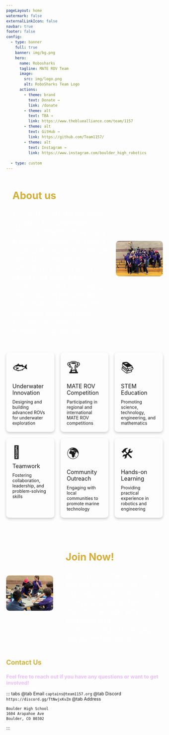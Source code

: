 ```yaml
---
pageLayout: home
watermark: false
externalLinkIcon: false
navbar: true
footer: false
config:
  - type: banner
    full: true
    banner: img/bg.png
    hero:
      name: Robo​sharks
      tagline: MATE ROV Team
      image:
        src: img/logo.png
        alt: RoboSharks Team Logo
      actions:
        - theme: brand
          text: Donate →
          link: /donate
        - theme: alt
          text: TBA →
          link: https://www.thebluealliance.com/team/1157
        - theme: alt
          text: GitHub →
          link: https://github.com/Team1157/
        - theme: alt
          text: Instagram →
          link: https://www.instagram.com/boulder_high_robotics

  - type: custom
---
```


<style>
  br {
     display: block;
     margin: 30px 0;
  }
  
  .about-us, .join-now {
    padding: 0px;
    border-radius: 10px;
    color: #ffffff;
  }
  
  .content {
    display: flex;
    align-items: center;
  }
  
  .text-content {
    flex: 1;
  }
  
  .text-content h2 {
    margin-left: 20px;
    font-size: 2rem;
  }
  
  .text-content p {
    font-size: 1.2rem;
    line-height: 1.5;
    margin-left: 20px;
  }
  
  .team-image {
    flex-shrink: 0;
    max-width: 30%;
    height: auto;
    border-radius: 10px;
    margin-left: 20px;
  }
  
  .team-image-right {
    flex-shrink: 0;
    max-width: 30%;
    height: auto;
    border-radius: 10px;
    margin-right: 20px;
  }
  h2.hero-name{
  	color:  #3e2137;
  }
  h2{
  	color: #d4af37;
  }
  h3{
  	color:  #ebbcfc;
  }
  .image-container {
    position: relative;
    height: 150px;
    overflow: hidden;
    margin-bottom: 20px;
  }

  .image-container img {
    width: 100%;
    position: relative;
  }

  .arrow {
    position: absolute;
    bottom: 0;
    left: 50%;
    transform: translateX(-50%);
    font-size: 20px;
    cursor: pointer;
    background-color: rgba(0, 0, 0, 0.7);
    padding-top: 3px;
    padding-right: 5px;
    padding-bottom: 3px;
    padding-left: 5px;
    border-radius: 50%;
  }
  .card-container {
      display: grid;
      grid-template-columns: repeat(3, 1fr);
      gap: 20px;
  }
  .card {
      padding: 20px;
      border-radius: 10px;
      text-align: left;
      box-shadow: 0 4px 8px rgba(0, 0, 0, 0.2);
      transition: transform 0.2s;
  }
  .card:hover {
      transform: translateY(-5px);
  }
  .card-icon {
      font-size: 40px;
      margin-bottom: 10px;
  }
  .card-title {
      font-size: 18px;
      margin-bottom: 10px;
  }
  .card-text {
      font-size: 14px;
  }
</style>
<section id="about">
<div class="about-us">
  <div class="content">
    <div class="text-content">
      <h2>About us</h2>
      <p>
        Founded in 2003, the Robosharks is a MATE ROV underwater robotics competition team based in Boulder, Colorado. Our team is made up of students from Boulder High School, and we are dedicated to inspiring young people to be science and technology leaders by engaging them in exciting programs that build science, engineering, and technology skills that inspire innovation and foster well-rounded life capabilities.
      </p>
    </div>
    <img src="/img/silly.jpeg" alt="RoboSharks Team" class="team-image">
  </div>
</div>
</section>
<br></br>

<div class="card-container">
  <div class="card">
    <div class="card-icon">🐟</div>
    <div class="card-title">Underwater Innovation</div>
    <div class="card-text">Designing and building advanced ROVs for underwater exploration</div>
  </div>
  <div class="card">
    <div class="card-icon">🏆</div>
    <div class="card-title">MATE ROV Competition</div>
    <div class="card-text">Participating in regional and international MATE ROV competitions</div>
  </div>
  <div class="card">
    <div class="card-icon">📚</div>
    <div class="card-title">STEM Education</div>
    <div class="card-text">Promoting science, technology, engineering, and mathematics</div>
  </div>
  <div class="card">
    <div class="card-icon">🤝</div>
    <div class="card-title">Teamwork</div>
    <div class="card-text">Fostering collaboration, leadership, and problem-solving skills</div>
  </div>
  <div class="card">
    <div class="card-icon">🌍</div>
    <div class="card-title">Community Outreach</div>
    <div class="card-text">Engaging with local communities to promote marine technology</div>
  </div>
  <div class="card">
    <div class="card-icon">🛠️</div>
    <div class="card-title">Hands-on Learning</div>
    <div class="card-text">Providing practical experience in robotics and engineering</div>
  </div>
</div>

<br></br>

<div class="join-now">
  <div class="content">
    <img src="/img/nav2.jpeg" alt="RoboSharks Team" class="team-image-right">
    <div class="text-content">
      <h2>Join Now!</h2>
      <p>
        Become part of the Robosharks and dive into the world of underwater robotics. We are open to any and all Boulder High students of any age, and no experience with robotics/computers is needed, and you get free snacks!
      </p>
    </div>
  </div>
</div>

## Contact Us

### Feel free to reach out if you have any questions or want to get involved!

<!-- prettier-ignore -->
::: tabs
@tab Email
```captains@team1157.org```
@tab Discord
```https://discord.gg/TtNwjxKvZm```
@tab Address

```
Boulder High School
1604 Arapahoe Ave
Boulder, CO 80302
```

:::
